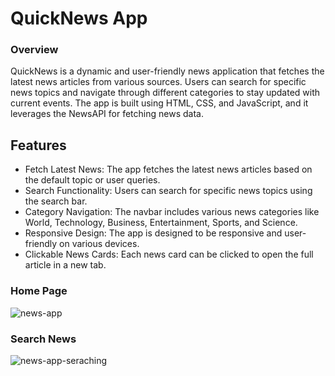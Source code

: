 # QuickNews App
### Overview

QuickNews is a dynamic and user-friendly news application that fetches the latest news articles from various sources. Users can search for specific news topics and navigate through different categories to stay updated with current events. The app is built using HTML, CSS, and JavaScript, and it leverages the NewsAPI for fetching news data.

## Features

- Fetch Latest News: The app fetches the latest news articles based on the default topic or user queries.
- Search Functionality: Users can search for specific news topics using the search bar.
- Category Navigation: The navbar includes various news categories like World, Technology, Business, Entertainment, Sports, and Science.
- Responsive Design: The app is designed to be responsive and user-friendly on various devices.
- Clickable News Cards: Each news card can be clicked to open the full article in a new tab.


### Home Page
![news-app](https://github.com/rushikeshwaghmare07/news-app/assets/140525513/8c851d44-b696-412e-99f6-4f8b9fc8f2d0)


### Search News
![news-app-seraching](https://github.com/rushikeshwaghmare07/news-app/assets/140525513/de7371f3-8cb9-4afe-821e-7127e507e30c)








